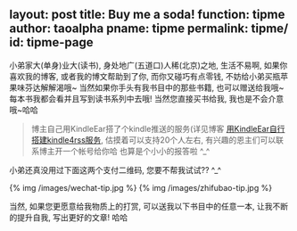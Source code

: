 layout: post
title: Buy me a soda!
function: tipme
author: taoalpha
pname: tipme
permalink: tipme/
id: tipme-page
---

  小弟家大(单身)业大(读书), 身处地广(五道口)人稀(北京)之地, 生活不易啊, 如果你喜欢我的博客, 或者我的博文帮助到了你, 而你又碰巧有点零钱, 不妨给小弟买瓶苹果味芬达解解渴哦~ 当然如果你手头有我书目中的那些书籍, 也可以赠送给我哦~ 每本书我都会看并且写到读书系列中去哦! 当然您直接买书给我, 我也是不会介意哦~哈哈

> 博主自己用KindleEar搭了个kindle推送的服务(详见博客 <a href="{% post_path tech-create-a-kindle4rss-by-yourself %}">用KindleEar自行搭建kindle4rss服务</a>, 估摸着可以支持20个人左右, 有兴趣的恩主们可以联系博主开一个帐号给你哈 也算是个小小的报答啦 ^_^

  小弟还真没用过下面这两个支付二维码, 您要不帮我试试?? ^_^
  
<div class='tipmeqrcode' markdown="1">
  {% img /images/wechat-tip.jpg %}
  {% img /images/zhifubao-tip.jpg %}
</div>

<div style="clear:both;"></div>

当然, 如果您更愿意给我物质上的打赏, 可以送我以下书目中的任意一本, 让我不断的提升自我, 写出更好的文章! 哈哈

<div class="wishbooks">
  <ul class="books"></ul>
</div>

